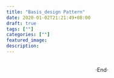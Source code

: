 ```yaml
---
title: "Basis_design Pattern"
date: 2020-01-02T21:21:49+08:00
draft: true
tags: [""]
categories: [""]
featured_image: 
description: 
---
```


<br>

<center>  ·End·  </center>